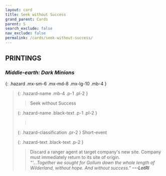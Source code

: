 ```yaml
---
layout: card
title: Seek without Success
grand_parent: Cards
parent: S
search_exclude: false
nav_exclude: false
permalink: /cards/seek-without-success/
---
```


## PRINTINGS


### _Middle-earth: Dark Minions_

{: .hazard .mx-sm-6 .mx-md-8 .mx-lg-10 .mb-4 }
> {: .hazard-name .mb-4 .p-1 .pl-2 }
> > <div class="hazard-mp"></div>
> > <div class="card-name">Seek without Success</div>
>
> {: .hazard-name .black-text .p-1 .pl-2 }
> > &nbsp;
>
> {: .hazard-classification .pr-2 }
> Short-event
>
> {: .hazard-text .black-text .p-2 }
> > Discard a ranger agent at target company's new site. Company must immediately return to its site of origin.   <br>_“‘...Together we sought for Gollum down the whole length of Wilderland, without hope. And without success."_ ***---&#65279;LotRI***  
>
